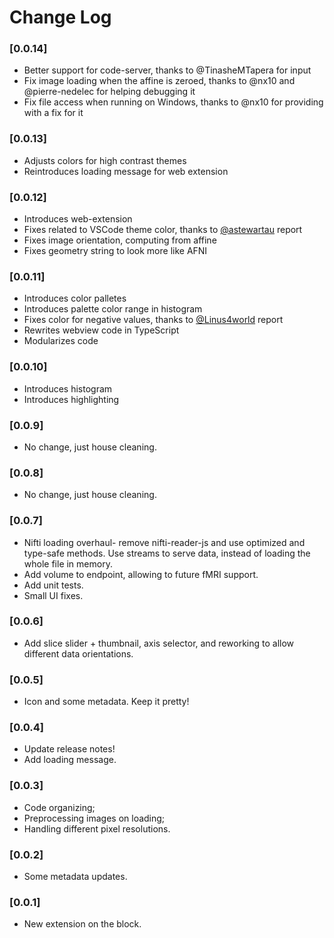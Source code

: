 # Change Log

### [0.0.14]

* Better support for code-server, thanks to @TinasheMTapera for input
* Fix image loading when the affine is zeroed, thanks to @nx10 and @pierre-nedelec for helping debugging it
* Fix file access when running on Windows, thanks to @nx10 for providing with a fix for it

### [0.0.13]

* Adjusts colors for high contrast themes
* Reintroduces loading message for web extension

### [0.0.12]

* Introduces web-extension
* Fixes related to VSCode theme color, thanks to [@astewartau](https://github.com/astewartau) report
* Fixes image orientation, computing from affine
* Fixes geometry string to look more like AFNI

### [0.0.11]

* Introduces color palletes
* Introduces palette color range in histogram
* Fixes color for negative values, thanks to [@Linus4world](https://github.com/Linus4world) report
* Rewrites webview code in TypeScript
* Modularizes code

### [0.0.10]

* Introduces histogram
* Introduces highlighting

### [0.0.9]

* No change, just house cleaning.

### [0.0.8]

* No change, just house cleaning.

### [0.0.7]

* Nifti loading overhaul- remove nifti-reader-js and use optimized and type-safe methods. Use streams to serve data, instead of loading the whole file in memory.
* Add volume to endpoint, allowing to future fMRI support.
* Add unit tests.
* Small UI fixes.

### [0.0.6]

* Add slice slider + thumbnail, axis selector, and reworking to allow different data orientations.

### [0.0.5]

* Icon and some metadata. Keep it pretty!

### [0.0.4]

* Update release notes!
* Add loading message.

### [0.0.3]

* Code organizing;
* Preprocessing images on loading;
* Handling different pixel resolutions.

### [0.0.2]

* Some metadata updates.

### [0.0.1]

* New extension on the block.
